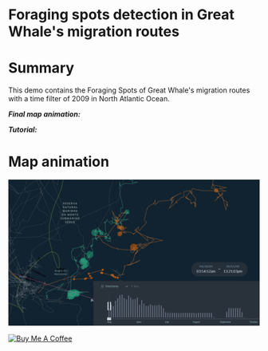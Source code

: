 # Foraging spots detection in Great Whale's migration routes

# Summary
This demo contains the Foraging Spots of Great Whale's migration routes with a time filter of 2009 in North Atlantic Ocean. 

***Final map animation:*** 

***Tutorial:*** 

# Map animation 
![animation](gif/azores-whales-ii.gif)

<a href="https://www.buymeacoffee.com/bryan.vallejo" target="_blank"><img src="https://cdn.buymeacoffee.com/buttons/v2/default-yellow.png" alt="Buy Me A Coffee" style="height: 2px !important;width: 6px !important;" ></a>
